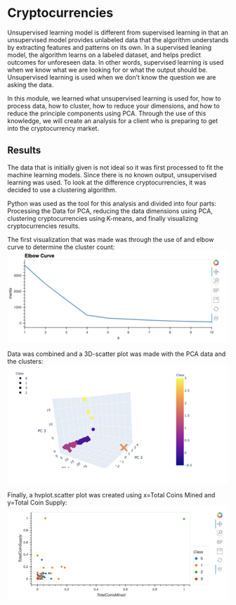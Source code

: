 # Cryptocurrencies

Unsupervised learning model is different from supervised learning in that an unsupervised model provides unlabeled data that the algorithm understands by extracting features and patterns on its own. In a supervised leaning model, the algorithm learns on a labeled dataset, and helps predict outcomes for unforeseen data. In other words, supervised learning is used when we know what we are looking for or what the output should be. Unsupervised learning is used when we don’t know the question we are asking the data. 

In this module, we learned what unsupervised learning is used for, how to process data, how to cluster, how to reduce your dimensions, and how to reduce the principle components using PCA. Through the use of this knowledge, we will create an analysis for a client who is preparing to get into the cryptocurrency market.

## Results

The data that is initially given is not ideal so it was first processed to fit the machine learning models. Since there is no known output, unsupervised learning was used. To look at the difference cryptocurrencies, it was decided to use a clustering algorithm. 

Python was used as the tool for this analysis and divided into four parts: Processing the Data for PCA, reducing the data dimensions using PCA, clustering cryptocurrencies using K-means, and finally visualizing cryptocurrencies results.

The first visualization that was made was through the use of and elbow curve to determine the cluster count:
![](https://github.com/holleyvoegtle/Cryptocurrencies/blob/main/images/ElbowCurve.png)

Data was combined and a 3D-scatter plot was made with the PCA data and the clusters:
![](https://github.com/holleyvoegtle/Cryptocurrencies/blob/main/images/3D-Scatter%20plot.png)

Finally, a hvplot.scatter plot was created using x=Total Coins Mined and y=Total Coin Supply:
![](https://github.com/holleyvoegtle/Cryptocurrencies/blob/main/images/ScatterPlot.png)
